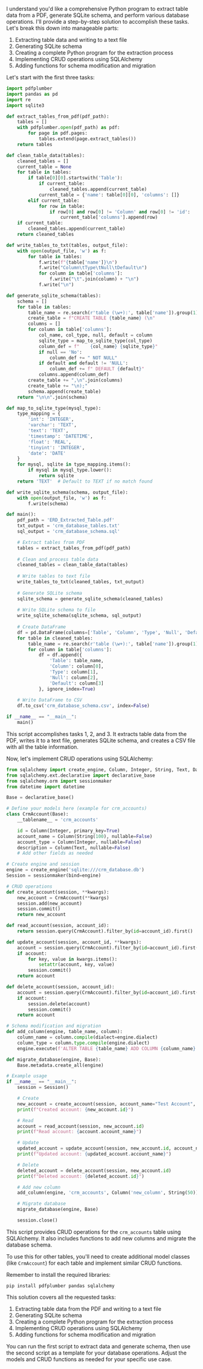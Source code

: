 I understand you'd like a comprehensive Python program to extract table data from a PDF, generate SQLite schema, and perform various database operations. I'll provide a step-by-step solution to accomplish these tasks. Let's break this down into manageable parts:

1. Extracting table data and writing to a text file
2. Generating SQLite schema
3. Creating a complete Python program for the extraction process
4. Implementing CRUD operations using SQLAlchemy
5. Adding functions for schema modification and migration

Let's start with the first three tasks:

```python
import pdfplumber
import pandas as pd
import re
import sqlite3

def extract_tables_from_pdf(pdf_path):
    tables = []
    with pdfplumber.open(pdf_path) as pdf:
        for page in pdf.pages:
            tables.extend(page.extract_tables())
    return tables

def clean_table_data(tables):
    cleaned_tables = []
    current_table = None
    for table in tables:
        if table[0][0].startswith('Table'):
            if current_table:
                cleaned_tables.append(current_table)
            current_table = {'name': table[0][0], 'columns': []}
        elif current_table:
            for row in table:
                if row[0] and row[0] != 'Column' and row[0] != 'id':
                    current_table['columns'].append(row)
    if current_table:
        cleaned_tables.append(current_table)
    return cleaned_tables

def write_tables_to_txt(tables, output_file):
    with open(output_file, 'w') as f:
        for table in tables:
            f.write(f"{table['name']}\n")
            f.write("Column\tType\tNull\tDefault\n")
            for column in table['columns']:
                f.write("\t".join(column) + "\n")
            f.write("\n")

def generate_sqlite_schema(tables):
    schema = []
    for table in tables:
        table_name = re.search(r'table (\w+):', table['name']).group(1)
        create_table = f"CREATE TABLE {table_name} (\n"
        columns = []
        for column in table['columns']:
            col_name, col_type, null, default = column
            sqlite_type = map_to_sqlite_type(col_type)
            column_def = f"    {col_name} {sqlite_type}"
            if null == 'No':
                column_def += " NOT NULL"
            if default and default != 'NULL':
                column_def += f" DEFAULT {default}"
            columns.append(column_def)
        create_table += ",\n".join(columns)
        create_table += "\n);"
        schema.append(create_table)
    return "\n\n".join(schema)

def map_to_sqlite_type(mysql_type):
    type_mapping = {
        'int': 'INTEGER',
        'varchar': 'TEXT',
        'text': 'TEXT',
        'timestamp': 'DATETIME',
        'float': 'REAL',
        'tinyint': 'INTEGER',
        'date': 'DATE'
    }
    for mysql, sqlite in type_mapping.items():
        if mysql in mysql_type.lower():
            return sqlite
    return 'TEXT'  # Default to TEXT if no match found

def write_sqlite_schema(schema, output_file):
    with open(output_file, 'w') as f:
        f.write(schema)

def main():
    pdf_path = 'ERD_Extracted_Table.pdf'
    txt_output = 'crm_database_tables.txt'
    sql_output = 'crm_database_schema.sql'

    # Extract tables from PDF
    tables = extract_tables_from_pdf(pdf_path)
    
    # Clean and process table data
    cleaned_tables = clean_table_data(tables)
    
    # Write tables to text file
    write_tables_to_txt(cleaned_tables, txt_output)
    
    # Generate SQLite schema
    sqlite_schema = generate_sqlite_schema(cleaned_tables)
    
    # Write SQLite schema to file
    write_sqlite_schema(sqlite_schema, sql_output)
    
    # Create DataFrame
    df = pd.DataFrame(columns=['Table', 'Column', 'Type', 'Null', 'Default'])
    for table in cleaned_tables:
        table_name = re.search(r'table (\w+):', table['name']).group(1)
        for column in table['columns']:
            df = df.append({
                'Table': table_name,
                'Column': column[0],
                'Type': column[1],
                'Null': column[2],
                'Default': column[3]
            }, ignore_index=True)
    
    # Write DataFrame to CSV
    df.to_csv('crm_database_schema.csv', index=False)

if __name__ == "__main__":
    main()
```

This script accomplishes tasks 1, 2, and 3. It extracts table data from the PDF, writes it to a text file, generates SQLite schema, and creates a CSV file with all the table information.

Now, let's implement CRUD operations using SQLAlchemy:

```python
from sqlalchemy import create_engine, Column, Integer, String, Text, DateTime, Float, Boolean, Date
from sqlalchemy.ext.declarative import declarative_base
from sqlalchemy.orm import sessionmaker
from datetime import datetime

Base = declarative_base()

# Define your models here (example for crm_accounts)
class CrmAccount(Base):
    __tablename__ = 'crm_accounts'

    id = Column(Integer, primary_key=True)
    account_name = Column(String(100), nullable=False)
    account_type = Column(Integer, nullable=False)
    description = Column(Text, nullable=False)
    # Add other fields as needed

# Create engine and session
engine = create_engine('sqlite:///crm_database.db')
Session = sessionmaker(bind=engine)

# CRUD operations
def create_account(session, **kwargs):
    new_account = CrmAccount(**kwargs)
    session.add(new_account)
    session.commit()
    return new_account

def read_account(session, account_id):
    return session.query(CrmAccount).filter_by(id=account_id).first()

def update_account(session, account_id, **kwargs):
    account = session.query(CrmAccount).filter_by(id=account_id).first()
    if account:
        for key, value in kwargs.items():
            setattr(account, key, value)
        session.commit()
    return account

def delete_account(session, account_id):
    account = session.query(CrmAccount).filter_by(id=account_id).first()
    if account:
        session.delete(account)
        session.commit()
    return account

# Schema modification and migration
def add_column(engine, table_name, column):
    column_name = column.compile(dialect=engine.dialect)
    column_type = column.type.compile(engine.dialect)
    engine.execute(f'ALTER TABLE {table_name} ADD COLUMN {column_name} {column_type}')

def migrate_database(engine, Base):
    Base.metadata.create_all(engine)

# Example usage
if __name__ == "__main__":
    session = Session()

    # Create
    new_account = create_account(session, account_name="Test Account", account_type=1, description="Test description")
    print(f"Created account: {new_account.id}")

    # Read
    account = read_account(session, new_account.id)
    print(f"Read account: {account.account_name}")

    # Update
    updated_account = update_account(session, new_account.id, account_name="Updated Test Account")
    print(f"Updated account: {updated_account.account_name}")

    # Delete
    deleted_account = delete_account(session, new_account.id)
    print(f"Deleted account: {deleted_account.id}")

    # Add new column
    add_column(engine, 'crm_accounts', Column('new_column', String(50)))

    # Migrate database
    migrate_database(engine, Base)

    session.close()
```

This script provides CRUD operations for the `crm_accounts` table using SQLAlchemy. It also includes functions to add new columns and migrate the database schema.

To use this for other tables, you'll need to create additional model classes (like `CrmAccount`) for each table and implement similar CRUD functions.

Remember to install the required libraries:

```
pip install pdfplumber pandas sqlalchemy
```

This solution covers all the requested tasks:
1. Extracting table data from the PDF and writing to a text file
2. Generating SQLite schema
3. Creating a complete Python program for the extraction process
4. Implementing CRUD operations using SQLAlchemy
5. Adding functions for schema modification and migration

You can run the first script to extract data and generate schema, then use the second script as a template for your database operations. Adjust the models and CRUD functions as needed for your specific use case.